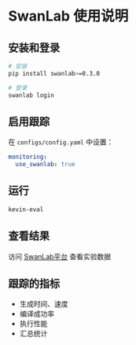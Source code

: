 # SwanLab 使用说明

## 安装和登录
```bash
# 安装
pip install swanlab>=0.3.0

# 登录
swanlab login
```

## 启用跟踪
在 `configs/config.yaml` 中设置：
```yaml
monitoring:
  use_swanlab: true
```

## 运行
```bash
kevin-eval
```

## 查看结果
访问 [SwanLab平台](https://swanlab.cn) 查看实验数据

## 跟踪的指标
- 生成时间、速度
- 编译成功率
- 执行性能
- 汇总统计